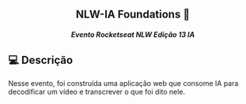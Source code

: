 <h2 align="center">NLW-IA Foundations 🚀</h2>
<h5 align="center">Evento Rocketseat NLW Edição 13 IA</h5>

## 💻 Descrição
Nesse evento, foi construída uma aplicação web que consome IA para decodificar um vídeo e transcrever o que foi dito nele.

